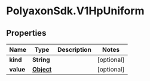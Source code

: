 # PolyaxonSdk.V1HpUniform

## Properties

Name | Type | Description | Notes
------------ | ------------- | ------------- | -------------
**kind** | **String** |  | [optional] 
**value** | [**Object**](.md) |  | [optional] 


